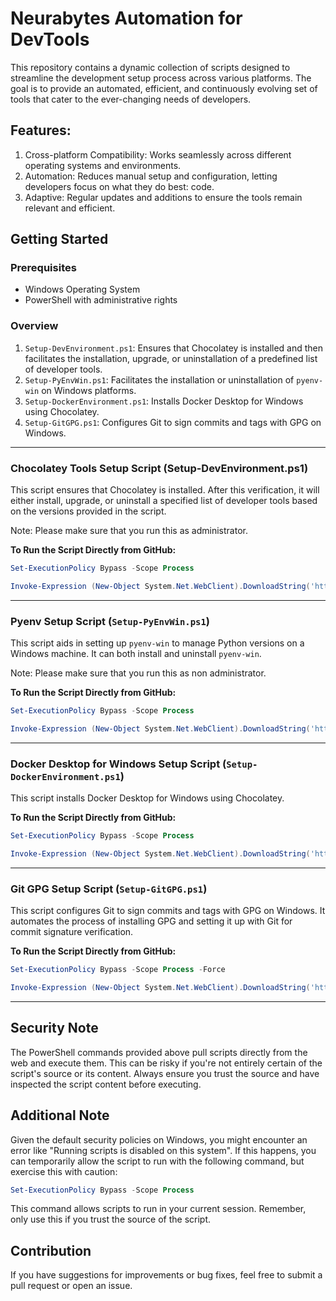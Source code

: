 # Neurabytes Automation for DevTools

This repository contains a dynamic collection of scripts designed to streamline the development setup process across various platforms. The goal is to provide an automated, efficient, and continuously evolving set of tools that cater to the ever-changing needs of developers.

## Features:

1. Cross-platform Compatibility: Works seamlessly across different operating systems and environments.
2. Automation: Reduces manual setup and configuration, letting developers focus on what they do best: code.
3. Adaptive: Regular updates and additions to ensure the tools remain relevant and efficient.


## Getting Started

### Prerequisites

- Windows Operating System
- PowerShell with administrative rights


### Overview

1. `Setup-DevEnvironment.ps1`: Ensures that Chocolatey is installed and then facilitates the installation, upgrade, or uninstallation of a predefined list of developer tools.
2. `Setup-PyEnvWin.ps1`: Facilitates the installation or uninstallation of `pyenv-win` on Windows platforms.
3. `Setup-DockerEnvironment.ps1`: Installs Docker Desktop for Windows using Chocolatey.
4. `Setup-GitGPG.ps1`: Configures Git to sign commits and tags with GPG on Windows.

---

### Chocolatey Tools Setup Script (Setup-DevEnvironment.ps1)

This script ensures that Chocolatey is installed. After this verification, it will either install, upgrade, or uninstall a specified list of developer tools based on the versions provided in the script.

Note: Please make sure that you run this as administrator.

**To Run the Script Directly from GitHub:**

```powershell
Set-ExecutionPolicy Bypass -Scope Process
```

```powershell
Invoke-Expression (New-Object System.Net.WebClient).DownloadString('https://raw.githubusercontent.com/neurabytes/nb-local-setup/develop/windows/bin/Setup-DevEnvironment.ps1')
```

---

### Pyenv Setup Script (`Setup-PyEnvWin.ps1`)

This script aids in setting up `pyenv-win` to manage Python versions on a Windows machine. It can both install and uninstall `pyenv-win`.

Note: Please make sure that you run this as non administrator.

**To Run the Script Directly from GitHub:**

```powershell
Set-ExecutionPolicy Bypass -Scope Process
```

```powershell
Invoke-Expression (New-Object System.Net.WebClient).DownloadString('https://raw.githubusercontent.com/neurabytes/nb-local-setup/develop/windows/bin/Setup-PyEnvWin.ps1')
```

---

### Docker Desktop for Windows Setup Script (`Setup-DockerEnvironment.ps1`)
This script installs Docker Desktop for Windows using Chocolatey.

**To Run the Script Directly from GitHub:**

```powershell
Set-ExecutionPolicy Bypass -Scope Process
```

```powershell
Invoke-Expression (New-Object System.Net.WebClient).DownloadString('https://raw.githubusercontent.com/neurabytes/nb-local-setup/develop/windows/bin/Setup-DockerEnvironment.ps1')
```

---

### Git GPG Setup Script (`Setup-GitGPG.ps1`)

This script configures Git to sign commits and tags with GPG on Windows. It automates the process of installing GPG and setting it up with Git for commit signature verification.

**To Run the Script Directly from GitHub:**

```powershell
Set-ExecutionPolicy Bypass -Scope Process -Force
```

```powershell
Invoke-Expression (New-Object System.Net.WebClient).DownloadString('https://raw.githubusercontent.com/neurabytes/nb-local-setup/develop/windows/bin/Setup-GitGPG.ps1')
```

---



##  Security Note
The PowerShell commands provided above pull scripts directly from the web and execute them. This can be risky if you're not entirely certain of the script's source or its content. Always ensure you trust the source and have inspected the script content before executing.

##  Additional Note
Given the default security policies on Windows, you might encounter an error like "Running scripts is disabled on this system". If this happens, you can temporarily allow the script to run with the following command, but exercise this with caution:

```powershell
Set-ExecutionPolicy Bypass -Scope Process
```

This command allows scripts to run in your current session. Remember, only use this if you trust the source of the script.

## Contribution
If you have suggestions for improvements or bug fixes, feel free to submit a pull request or open an issue.



